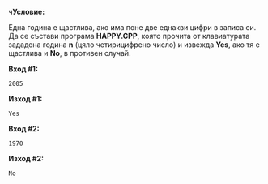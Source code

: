 ч**Условие:**

Една година е щастлива, ако има поне две еднакви цифри в записа си. Да се състави програма **HAPPY.CPP**, която прочита от клавиатурата зададена година **n** (цяло четирицифрено число) и извежда **Yes**, ако тя е щастлива и **No**, в противен случай.

**Вход #1:**

	2005

**Изход #1:**

	Yes

**Вход #2:**

	1970

**Изход #2:**

	No
